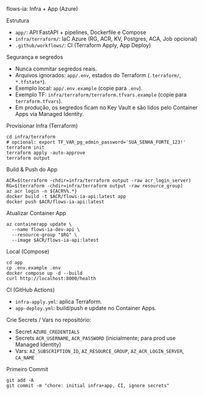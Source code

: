 flows-ia: Infra + App (Azure)

Estrutura
- `app/`: API FastAPI + pipelines, Dockerfile e Compose
- `infra/terraform/`: IaC Azure (RG, ACR, KV, Postgres, ACA, Job opcional)
- `.github/workflows/`: CI (Terraform Apply, App Deploy)

Segurança e segredos
- Nunca commitar segredos reais.
- Arquivos ignorados: `app/.env`, estados do Terraform (`.terraform/`, `*.tfstate*`).
- Exemplo local: `app/.env.example` (copie para `.env`).
- Exemplo TF: `infra/terraform/terraform.tfvars.example` (copie para `terraform.tfvars`).
- Em produção, os segredos ficam no Key Vault e são lidos pelo Container Apps via Managed Identity.

Provisionar Infra (Terraform)
```
cd infra/terraform
# opcional: export TF_VAR_pg_admin_password='SUA_SENHA_FORTE_123!'
terraform init
terraform apply -auto-approve
terraform output
```

Build & Push do App
```
ACR=$(terraform -chdir=infra/terraform output -raw acr_login_server)
RG=$(terraform -chdir=infra/terraform output -raw resource_group)
az acr login -n ${ACR%%.*}
docker build -t $ACR/flows-ia-api:latest app
docker push $ACR/flows-ia-api:latest
```

Atualizar Container App
```
az containerapp update \
  --name flows-ia-dev-api \
  --resource-group "$RG" \
  --image $ACR/flows-ia-api:latest
```

Local (Compose)
```
cd app
cp .env.example .env
docker compose up -d --build
curl http://localhost:8000/health
```

CI (GitHub Actions)
- `infra-apply.yml`: aplica Terraform.
- `app-deploy.yml`: build/push e update no Container Apps.

Crie Secrets / Vars no repositório:
- Secret `AZURE_CREDENTIALS`
- Secrets `ACR_USERNAME`, `ACR_PASSWORD` (inicialmente; para prod use Managed Identity)
- Vars: `AZ_SUBSCRIPTION_ID`, `AZ_RESOURCE_GROUP`, `AZ_ACR_LOGIN_SERVER`, `CA_NAME`

Primeiro Commit
```
git add -A
git commit -m "chore: initial infra+app, CI, ignore secrets"
```
